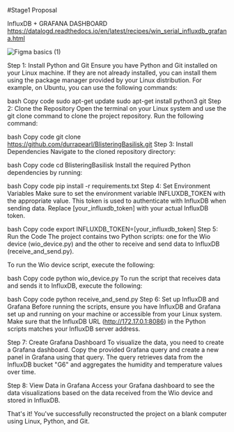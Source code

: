 #Stage1 Proposal

InfluxDB + GRAFANA DASHBOARD
https://datalogd.readthedocs.io/en/latest/recipes/win_serial_influxdb_grafana.html


![Figma basics (1)](https://user-images.githubusercontent.com/124263652/236239072-c0fcc080-756f-4efd-9e24-2e5d5f78a83b.png)

Step 1: Install Python and Git
Ensure you have Python and Git installed on your Linux machine. If they are not already installed, you can install them using the package manager provided by your Linux distribution. For example, on Ubuntu, you can use the following commands:

bash
Copy code
sudo apt-get update
sudo apt-get install python3 git
Step 2: Clone the Repository
Open the terminal on your Linux system and use the git clone command to clone the project repository. Run the following command:

bash
Copy code
git clone https://github.com/durrapearl/BlisteringBasilisk.git
Step 3: Install Dependencies
Navigate to the cloned repository directory:

bash
Copy code
cd BlisteringBasilisk
Install the required Python dependencies by running:

bash
Copy code
pip install -r requirements.txt
Step 4: Set Environment Variables
Make sure to set the environment variable INFLUXDB_TOKEN with the appropriate value. This token is used to authenticate with InfluxDB when sending data. Replace [your_influxdb_token] with your actual InfluxDB token.

bash
Copy code
export INFLUXDB_TOKEN=[your_influxdb_token]
Step 5: Run the Code
The project contains two Python scripts: one for the Wio device (wio_device.py) and the other to receive and send data to InfluxDB (receive_and_send.py).

To run the Wio device script, execute the following:

bash
Copy code
python wio_device.py
To run the script that receives data and sends it to InfluxDB, execute the following:

bash
Copy code
python receive_and_send.py
Step 6: Set up InfluxDB and Grafana
Before running the scripts, ensure you have InfluxDB and Grafana set up and running on your machine or accessible from your Linux system. Make sure that the InfluxDB URL (http://172.17.0.1:8086) in the Python scripts matches your InfluxDB server address.

Step 7: Create Grafana Dashboard
To visualize the data, you need to create a Grafana dashboard. Copy the provided Grafana query and create a new panel in Grafana using that query. The query retrieves data from the InfluxDB bucket "G6" and aggregates the humidity and temperature values over time.

Step 8: View Data in Grafana
Access your Grafana dashboard to see the data visualizations based on the data received from the Wio device and stored in InfluxDB.

That's it! You've successfully reconstructed the project on a blank computer using Linux, Python, and Git.
